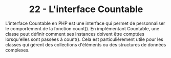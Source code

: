 <h1 align="center" id="title">
22 - L'interface Countable
</h1>
<p id="description"> 
L'interface Countable en PHP est une interface qui permet de personnaliser le comportement de la
fonction count().
En implémentant Countable, une classe peut définir comment ses instances doivent être comptées
lorsqu'elles sont passées à count(). Cela est particulièrement utile pour les classes qui gèrent des
collections d'éléments ou des structures de données complexes.
</p>